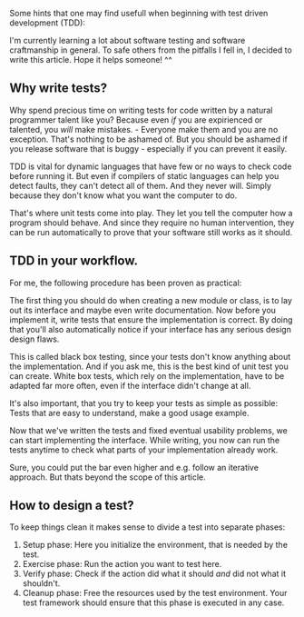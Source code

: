<!--
.. title: Thoughts on writing software tests
.. slug: thoughts-on-writing-software-tests
.. date: 05/30/2014 08:36:47 PM UTC+02:00
.. tags: testing,programming
.. link: 
.. description: Some hints that one may find usefull when beginning with test driven development.
.. type: text
-->

Some hints that one may find usefull when beginning with test driven
development (TDD):

I'm currently learning a lot about software testing and software craftmanship
in general. To safe others from the pitfalls I fell in, I decided
to write this article. Hope it helps someone! ^^

<!-- TEASER_END -->


## Why write tests?

Why spend precious time on writing tests for code written by a natural
programmer talent like you?  Because even *if* you are expirienced or
talented, you *will* make mistakes.  -  Everyone make them and you are no
exception. That's nothing to be ashamed of.  But you should be ashamed if
you release software that is buggy - especially if you can prevent it easily.

TDD is vital for dynamic languages that have few or no ways to check code
before running it.  But even if compilers of static languages can help you
detect faults, they can't detect all of them.  And they never will.
Simply because they don't know what you want the computer to do.

That's where unit tests come into play.  They let you tell the computer how
a program should behave.  And since they require no human intervention,
they can be run automatically to prove that your software still works as it
should.


## TDD in your workflow.

For me, the following procedure has been proven as practical:

The first thing you should do when creating a new module or class, is
to lay out its interface and maybe even write documentation.
Now before you implement it, write tests that ensure the implementation
is correct. By doing that you'll also automatically notice if your
interface has any serious design design flaws.

This is called black box testing, since your tests don't know anything
about the implementation. And if you ask me, this is the best kind of unit
test you can create.  White box tests, which rely on the implementation,
have to be adapted far more often, even if the interface didn't change at all.

It's also important, that you try to keep your tests as simple as possible:
Tests that are easy to understand, make a good usage example.

Now that we've written the tests and fixed eventual usability problems,
we can start implementing the interface. While writing, you now can
run the tests anytime to check what parts of your implementation already
work.

Sure, you could put the bar even higher and e.g. follow an iterative
approach. But thats beyond the scope of this article.


## How to design a test?

To keep things clean it makes sense to divide a test into separate phases:

1. Setup phase:
   Here you initialize the environment, that is needed by the test.
2. Exercise phase:
   Run the action you want to test here.
3. Verify phase:
   Check if the action did what it should *and* did not what it shouldn't.
4. Cleanup phase:
   Free the resources used by the test environment.
   Your test framework should ensure that this phase is executed in any case.
